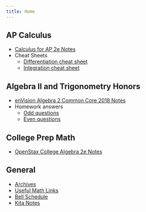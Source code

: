 ```yaml
---
title: Home
---
```


## AP Calculus

- [Calculus for AP 2e Notes]({{site.baseurl}}/calc-for-ap-larson/)
- Cheat Sheets
  - [Differentiation cheat sheet]({{site.baseurl}}/misc/differentiation-cheat-sheet.pdf)
  - [Integration cheat sheet]({{site.baseurl}}/misc/integration-cheat-sheet.pdf)

## Algebra II and Trigonometry Honors

- [enVision Algebra 2 Common Core 2018 Notes]({{site.baseurl}}/envision-algebra-2/)
- Homework answers
  - [Odd questions]({{site.baseurl}}/misc/alg2-odd-answers.pdf)
  - [Even questions]({{site.baseurl}}/misc/alg2-even-answers.pdf)

## College Prep Math

- [OpenStax College Algebra 2e Notes]({{site.baseurl}}/openstax-college-algebra-2e/)

## General

- [Archives]({{site.baseurl}}/archives/)
- [Useful Math Links](./misc/math-links.md)
- [Bell Schedule](./misc/bell-schedule.md)
- [Kita Notes](https://wkurzius.github.io/kita-notes/)
